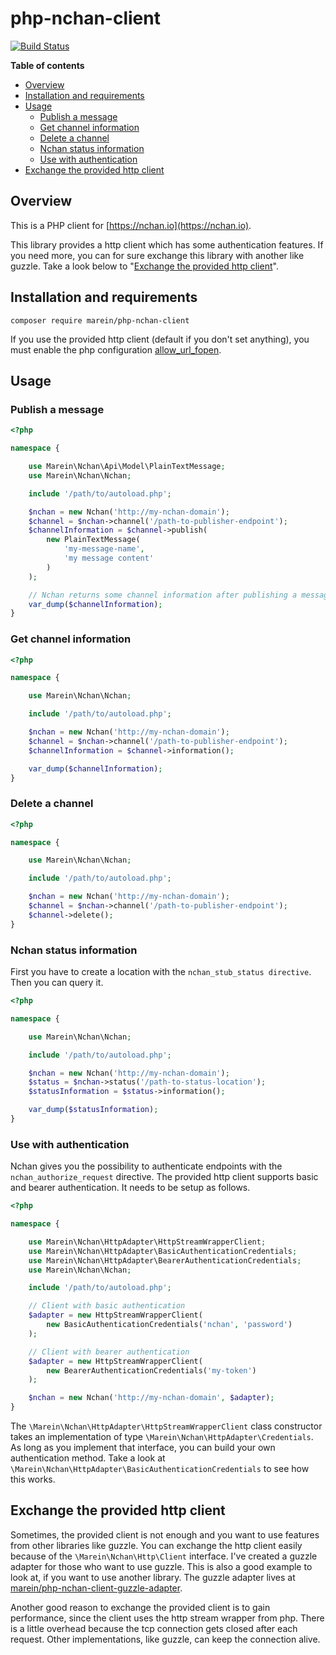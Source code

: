 # php-nchan-client

[![Build Status](https://travis-ci.org/marein/php-nchan-client.svg?branch=v1.0)](https://travis-ci.org/marein/php-nchan-client)

__Table of contents__

* [Overview](#overview)
* [Installation and requirements](#installation-and-requirements)
* [Usage](#usage)
  * [Publish a message](#publish-a-message)
  * [Get channel information](#get-channel-information)
  * [Delete a channel](#delete-a-channel)
  * [Nchan status information](#nchan-status-information)
  * [Use with authentication](#use-with-authentication)
* [Exchange the provided http client](#exchange-the-provided-http-client)

## Overview

This is a PHP client for [https://nchan.io](https://nchan.io).

This library provides a http client which has some authentication features. If you need more, you can for sure
exchange this library with another like guzzle. Take a look below to
"[Exchange the provided http client](#exchange-the-provided-http-client)".

## Installation and requirements

```
composer require marein/php-nchan-client
```

If you use the provided http client (default if you don't set anything),
you must enable the php configuration
[allow_url_fopen](http://php.net/manual/en/filesystem.configuration.php#ini.allow-url-fopen).

## Usage

### Publish a message

```php
<?php

namespace {

    use Marein\Nchan\Api\Model\PlainTextMessage;
    use Marein\Nchan\Nchan;

    include '/path/to/autoload.php';

    $nchan = new Nchan('http://my-nchan-domain');
    $channel = $nchan->channel('/path-to-publisher-endpoint');
    $channelInformation = $channel->publish(
        new PlainTextMessage(
            'my-message-name',
            'my message content'
        )
    );

    // Nchan returns some channel information after publishing a message.
    var_dump($channelInformation);
}
```

### Get channel information

```php
<?php

namespace {

    use Marein\Nchan\Nchan;

    include '/path/to/autoload.php';

    $nchan = new Nchan('http://my-nchan-domain');
    $channel = $nchan->channel('/path-to-publisher-endpoint');
    $channelInformation = $channel->information();

    var_dump($channelInformation);
}
```

### Delete a channel

```php
<?php

namespace {

    use Marein\Nchan\Nchan;

    include '/path/to/autoload.php';

    $nchan = new Nchan('http://my-nchan-domain');
    $channel = $nchan->channel('/path-to-publisher-endpoint');
    $channel->delete();
}
```

### Nchan status information

First you have to create a location with the `nchan_stub_status directive`. Then you can query it.

```php
<?php

namespace {

    use Marein\Nchan\Nchan;

    include '/path/to/autoload.php';

    $nchan = new Nchan('http://my-nchan-domain');
    $status = $nchan->status('/path-to-status-location');
    $statusInformation = $status->information();

    var_dump($statusInformation);
}
```

### Use with authentication

Nchan gives you the possibility to authenticate endpoints with the `nchan_authorize_request` directive.
The provided http client supports basic and bearer authentication. It needs to be setup as follows.

```php
<?php

namespace {

    use Marein\Nchan\HttpAdapter\HttpStreamWrapperClient;
    use Marein\Nchan\HttpAdapter\BasicAuthenticationCredentials;
    use Marein\Nchan\HttpAdapter\BearerAuthenticationCredentials;
    use Marein\Nchan\Nchan;

    include '/path/to/autoload.php';

    // Client with basic authentication
    $adapter = new HttpStreamWrapperClient(
        new BasicAuthenticationCredentials('nchan', 'password')
    );

    // Client with bearer authentication
    $adapter = new HttpStreamWrapperClient(
        new BearerAuthenticationCredentials('my-token')
    );

    $nchan = new Nchan('http://my-nchan-domain', $adapter);
}
```

The
`\Marein\Nchan\HttpAdapter\HttpStreamWrapperClient`
class constructor takes an implementation of type
`\Marein\Nchan\HttpAdapter\Credentials`.
As long as you implement that interface, you can build your own authentication
method. Take a look at
`\Marein\Nchan\HttpAdapter\BasicAuthenticationCredentials`
to see how this works.

## Exchange the provided http client

Sometimes, the provided client is not enough and you want to use features from other libraries like guzzle.
You can exchange the http client easily because of the
`\Marein\Nchan\Http\Client`
interface. I've created a guzzle adapter
for those who want to use guzzle. This is also a good example to look at, if you want to use another library. The
guzzle adapter lives at
[marein/php-nchan-client-guzzle-adapter](https://github.com/marein/php-nchan-client-guzzle-adapter).

Another good reason to exchange the provided client is to gain performance, since the client uses the http stream wrapper
from php. There is a little overhead because the tcp connection gets closed after each request. Other implementations,
like guzzle, can keep the connection alive.
